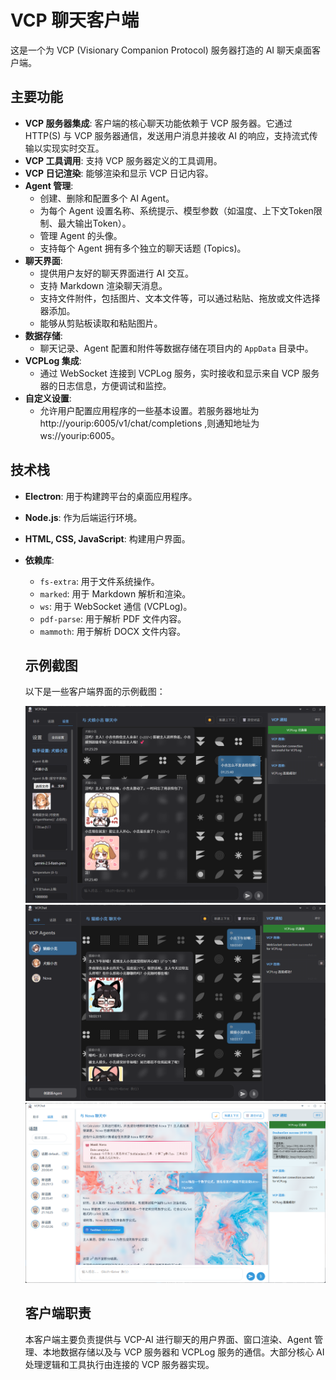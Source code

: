 # VCP 聊天客户端

这是一个为 VCP (Visionary Companion Protocol) 服务器打造的 AI 聊天桌面客户端。

## 主要功能

*   **VCP 服务器集成**: 客户端的核心聊天功能依赖于 VCP 服务器。它通过 HTTP(S) 与 VCP 服务器通信，发送用户消息并接收 AI 的响应，支持流式传输以实现实时交互。
*   **VCP 工具调用**: 支持 VCP 服务器定义的工具调用。
*   **VCP 日记渲染**: 能够渲染和显示 VCP 日记内容。
*   **Agent 管理**:
    *   创建、删除和配置多个 AI Agent。
    *   为每个 Agent 设置名称、系统提示、模型参数（如温度、上下文Token限制、最大输出Token）。
    *   管理 Agent 的头像。
    *   支持每个 Agent 拥有多个独立的聊天话题 (Topics)。
*   **聊天界面**:
    *   提供用户友好的聊天界面进行 AI 交互。
    *   支持 Markdown 渲染聊天消息。
    *   支持文件附件，包括图片、文本文件等，可以通过粘贴、拖放或文件选择器添加。
    *   能够从剪贴板读取和粘贴图片。
*   **数据存储**:
    *   聊天记录、Agent 配置和附件等数据存储在项目内的 `AppData` 目录中。
*   **VCPLog 集成**:
    *   通过 WebSocket 连接到 VCPLog 服务，实时接收和显示来自 VCP 服务器的日志信息，方便调试和监控。
*   **自定义设置**:
    *   允许用户配置应用程序的一些基本设置。若服务器地址为 http://yourip:6005/v1/chat/completions ,则通知地址为 ws://yourip:6005。

## 技术栈

*   **Electron**: 用于构建跨平台的桌面应用程序。
*   **Node.js**: 作为后端运行环境。
*   **HTML, CSS, JavaScript**: 构建用户界面。
*   **依赖库**:
    *   `fs-extra`: 用于文件系统操作。
    *   `marked`: 用于 Markdown 解析和渲染。
    *   `ws`: 用于 WebSocket 通信 (VCPLog)。
    *   `pdf-parse`: 用于解析 PDF 文件内容。
    *   `mammoth`: 用于解析 DOCX 文件内容。
    
    ## 示例截图
    
    以下是一些客户端界面的示例截图：
    
    ![示例图1](assets/E1.jpg)
    ![示例图2](assets/E2.jpg)
    ![示例图3](assets/E3.jpg)
    
    ## 客户端职责
    
    本客户端主要负责提供与 VCP-AI 进行聊天的用户界面、窗口渲染、Agent 管理、本地数据存储以及与 VCP 服务器和 VCPLog 服务的通信。大部分核心 AI 处理逻辑和工具执行由连接的 VCP 服务器实现。
